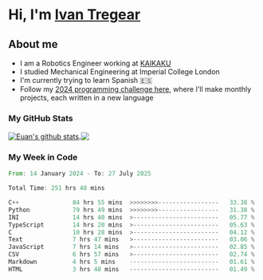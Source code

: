 # Hi, I'm [Ivan Tregear](https://www.linkedin.com/in/ivantregear/)

## About me

* I am a Robotics Engineer working at [KAIKAKU](https://github.com/KAIKAKU-AI)
* I studied Mechanical Engineering at Imperial College London
* I'm currently trying to learn Spanish :es:
* Follow my [2024 programming challenge here](https://github.com/ITregear?tab=repositories), where I'll make monthly projects, each written in a new language


### My GitHub Stats

<a href="#my-github-stats">
  <img align="center" src="https://github-readme-stats.vercel.app/api?username=itregear&count_private=true&show_icons=true&include_all_commits=true&theme=material-palenight" alt="Euan's github stats" />
</a>

<a href="#my-github-stats">
  <img align="center" src="https://github-readme-stats.vercel.app/api/top-langs/?username=itregear&layout=compact&theme=material-palenight" />
</a>

### My Week in Code
<!--START_SECTION:waka-->

```rust
From: 14 January 2024 - To: 27 July 2025

Total Time: 251 hrs 48 mins

C++               84 hrs 55 mins  >>>>>>>>-----------------   33.38 %
Python            79 hrs 49 mins  >>>>>>>>-----------------   31.38 %
INI               14 hrs 40 mins  >------------------------   05.77 %
TypeScript        14 hrs 20 mins  >------------------------   05.63 %
C                 10 hrs 28 mins  >------------------------   04.12 %
Text              7 hrs 47 mins   >------------------------   03.06 %
JavaScript        7 hrs 14 mins   >------------------------   02.85 %
CSV               6 hrs 57 mins   >------------------------   02.74 %
Markdown          4 hrs 5 mins    -------------------------   01.61 %
HTML              3 hrs 48 mins   -------------------------   01.49 %
```

<!--END_SECTION:waka-->
